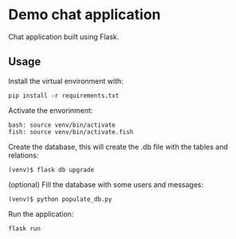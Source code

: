 # Demo chat application

Chat application built using Flask.

## Usage
Install the virtual environment with:
```
pip install -r requirements.txt
```

Activate the envorinment:
```
bash: source venv/bin/activate
fish: source venv/bin/activate.fish
```

Create the database, this will create the .db file
with the tables and relations:
```
(venv)$ flask db upgrade
```

(optional) Fill the database with some users and
messages:
```
(venv)$ python populate_db.py
```

Run the application:
```
flask run
```